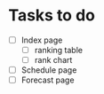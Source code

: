 # Tasks to do

- [ ] Index page
  - [ ] ranking table
  - [ ] rank chart
- [ ] Schedule page
- [ ] Forecast page
